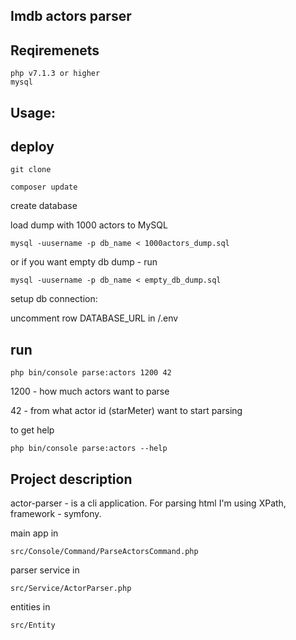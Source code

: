 Imdb actors parser
------------------

Reqiremenets
------------
    php v7.1.3 or higher
    mysql

Usage:
-----
deploy
------
`git clone`

`composer update`

create database

load dump with 1000 actors to MySQL

`mysql -uusername -p db_name < 1000actors_dump.sql`

or if you want empty db dump - run

`mysql -uusername -p db_name < empty_db_dump.sql`

setup db connection:

uncomment row DATABASE_URL in 
/.env

run
------
`php bin/console parse:actors 1200 42`

1200 - how much actors want to parse

42 - from what actor id (starMeter) want to start parsing

to get help

`php bin/console parse:actors --help`  



Project description
-------------------
actor-parser - is a cli application.
For parsing html I'm using XPath, framework - symfony.


main app in 

`src/Console/Command/ParseActorsCommand.php`

parser service in 

`src/Service/ActorParser.php`

entities in 

`src/Entity`
